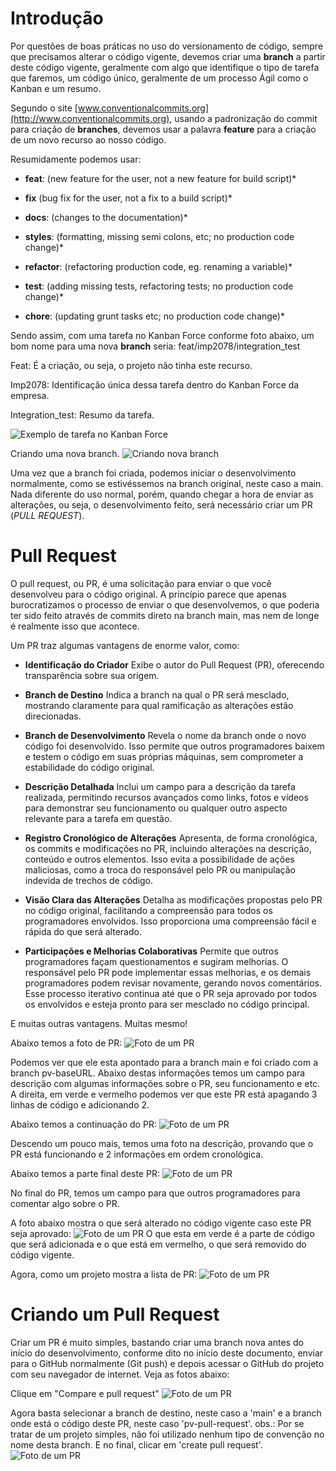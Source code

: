 # Introdução

Por questões de boas práticas no uso do versionamento de código, sempre que precisamos 
alterar o código vigente, devemos criar uma **branch** a partir deste 
código vigente, geralmente com algo que identifique o tipo de tarefa que faremos, um 
código único, geralmente de um processo Ágil como o Kanban e um resumo.

Segundo o site [www.conventionalcommits.org](http://www.conventionalcommits.org), usando
 a padronização do commit para criação de **branches**, devemos usar
a palavra **feature** para a criação de um novo recurso ao nosso código.

Resumidamente podemos usar:

-   **feat**: (new feature for the user, not a new feature for build
    script)*

-   **fix** (bug fix for the user, not a fix to a build script)*

-   **docs**: (changes to the documentation)*

-   **styles**: (formatting, missing semi colons, etc; no production code
    change)*

-   **refactor**: (refactoring production code, eg. renaming a variable)*

-   **test**: (adding missing tests, refactoring tests; no production code
    change)*

-   **chore**: (updating grunt tasks etc; no production code change)*

Sendo assim, com uma tarefa no Kanban Force conforme foto abaixo, um bom
nome para uma nova **branch** seria: feat/imp2078/integration_test

Feat: É a criação, ou seja, o projeto não tinha este recurso.

Imp2078: Identificação única dessa tarefa dentro do Kanban Force da
empresa.

Integration_test: Resumo da tarefa.

![Exemplo de tarefa no Kanban Force](./Imagens/pr_kanban_example.png)

Criando uma nova branch.
![Criando nova branch](./Imagens/pr_creating_branch.png)

Uma vez que a branch foi criada, podemos iniciar o desenvolvimento
normalmente, como se estivéssemos na branch original, neste caso a main.
Nada diferente do uso normal, porém, quando chegar a hora de enviar as
alterações, ou seja, o desenvolvimento feito, será necessário criar um
PR (*PULL REQUEST*).


# Pull Request

O pull request, ou PR, é uma solicitação para enviar o que você
desenvolveu para o código original. A princípio parece que apenas
burocratizamos o processo de enviar o que desenvolvemos, o que poderia
ter sido feito através de commits direto na branch main, mas nem de
longe é realmente isso que acontece.

Um PR traz algumas vantagens de enorme valor, como:

- **Identificação do Criador** Exibe o autor do Pull Request (PR), oferecendo transparência sobre sua origem.

- **Branch de Destino** Indica a branch na qual o PR será mesclado, mostrando claramente para qual ramificação as alterações estão direcionadas.

- **Branch de Desenvolvimento** Revela o nome da branch onde o novo código foi desenvolvido. Isso permite que outros programadores baixem e testem o código em suas próprias máquinas, sem comprometer a estabilidade do código original.

- **Descrição Detalhada** Inclui um campo para a descrição da tarefa realizada, permitindo recursos avançados como links, fotos e vídeos para demonstrar seu funcionamento ou qualquer outro aspecto relevante para a tarefa em questão.

- **Registro Cronológico de Alterações** Apresenta, de forma cronológica, os commits e modificações no PR, incluindo alterações na descrição, conteúdo e outros elementos. Isso evita a possibilidade de ações maliciosas, como a troca do responsável pelo PR ou manipulação indevida de trechos de código.

- **Visão Clara das Alterações** Detalha as modificações propostas pelo PR no código original, facilitando a compreensão para todos os programadores envolvidos. Isso proporciona uma compreensão fácil e rápida do que será alterado.

- **Participações e Melhorias Colaborativas** Permite que outros programadores façam questionamentos e sugiram melhorias. O responsável pelo PR pode implementar essas melhorias, e os demais programadores podem revisar novamente, gerando novos comentários. Esse processo iterativo continua até que o PR seja aprovado por todos os envolvidos e esteja pronto para ser mesclado no código principal.

E muitas outras vantagens. Muitas mesmo!

Abaixo temos a foto de PR:
![Foto de um PR](./Imagens/pr_sample1.png)

Podemos ver que ele esta apontado para a branch main e foi criado com a
branch pv-baseURL.
Abaixo destas informações temos um campo para descrição com algumas informações sobre o PR,
seu funcionamento e etc.
A direita, em verde e vermelho podemos ver que este PR está apagando 3
linhas de código e adicionando 2.

Abaixo temos a continuação do PR:
![Foto de um PR](./Imagens/pr_sample2.png)

Descendo um pouco mais, temos uma foto na descrição, provando que o PR
está funcionando e 2 informações em ordem cronológica.

Abaixo temos a parte final deste PR:
![Foto de um PR](./Imagens/pr_sample3.png)

No final do PR, temos um campo para que outros programadores para
comentar algo sobre o PR.

A foto abaixo mostra o que será alterado no código vigente caso este PR seja aprovado:
![Foto de um PR](./Imagens/pr_files_changed.png)
O que esta em verde é a parte de código que será adicionada e o que está em vermelho, o que será removido do código vigente.

Agora, como um projeto mostra a lista de PR:
![Foto de um PR](./Imagens/pr_list.png)


# Criando um Pull Request
Criar um PR é muito simples, bastando criar uma branch nova antes do início do desenvolvimento, conforme dito no início deste documento, enviar para o GitHub normalmente (Git push) e depois acessar o GitHub do projeto com seu navegador de internet. Veja as fotos abaixo:

Clique em "Compare e pull request"
![Foto de um PR](./Imagens/pr_new.png)

Agora basta selecionar a branch de destino, neste caso a 'main' e a branch onde está o código deste PR, neste caso 'pv-pull-request'.
obs.: Por se tratar de um projeto simples, não foi utilizado nenhum tipo de convenção no nome desta branch.
E no final, clicar em 'create pull request'.
![Foto de um PR](./Imagens/pr_new2.png)

